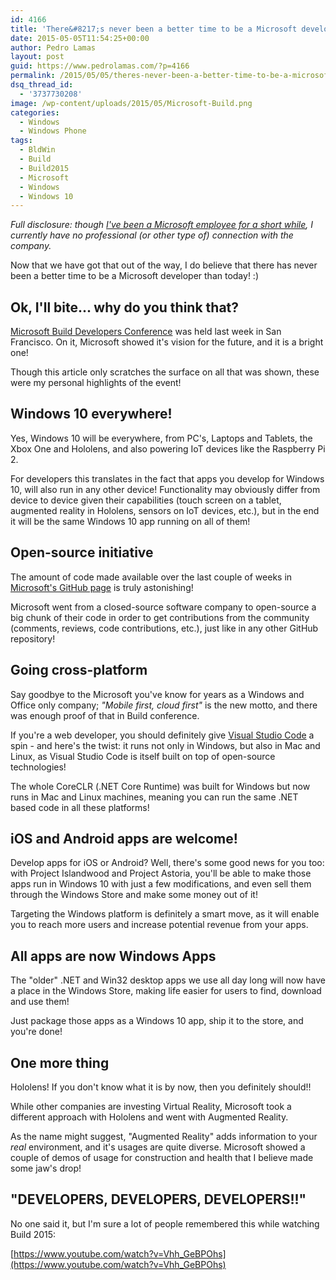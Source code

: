 ```yaml
---
id: 4166
title: 'There&#8217;s never been a better time to be a Microsoft developer!'
date: 2015-05-05T11:54:25+00:00
author: Pedro Lamas
layout: post
guid: https://www.pedrolamas.com/?p=4166
permalink: /2015/05/05/theres-never-been-a-better-time-to-be-a-microsoft-developer/
dsq_thread_id:
  - '3737730208'
image: /wp-content/uploads/2015/05/Microsoft-Build.png
categories:
  - Windows
  - Windows Phone
tags:
  - BldWin
  - Build
  - Build2015
  - Microsoft
  - Windows
  - Windows 10
---
```


_Full disclosure: though [I've been a Microsoft employee for a short while](/2014/12/12/bye-mixradio/), I currently have no professional (or other type of) connection with the company._

Now that we have got that out of the way, I do believe that there has never been a better time to be a Microsoft developer than today! :)

## Ok, I'll bite... why do you think that?

[Microsoft Build Developers Conference](http://www.buildwindows.com/) was held last week in San Francisco. On it, Microsoft showed it's vision for the future, and it is a bright one!

Though this article only scratches the surface on all that was shown, these were my personal highlights of the event!

## Windows 10 everywhere!

Yes, Windows 10 will be everywhere, from PC's, Laptops and Tablets, the Xbox One and Hololens, and also powering IoT devices like the Raspberry Pi 2.

For developers this translates in the fact that apps you develop for Windows 10, will also run in any other device! Functionality may obviously differ from device to device given their capabilities (touch screen on a tablet, augmented reality in Hololens, sensors on IoT devices, etc.), but in the end it will be the same Windows 10 app running on all of them!

## Open-source initiative

The amount of code made available over the last couple of weeks in [Microsoft's GitHub page](http://microsoft.github.io/) is truly astonishing!

Microsoft went from a closed-source software company to open-source a big chunk of their code in order to get contributions from the community (comments, reviews, code contributions, etc.), just like in any other GitHub repository!

## Going cross-platform

Say goodbye to the Microsoft you've know for years as a Windows and Office only company; _"Mobile first, cloud first"_ is the new motto, and there was enough proof of that in Build conference.

If you're a web developer, you should definitely give [Visual Studio Code](https://code.visualstudio.com//) a spin - and here's the twist: it runs not only in Windows, but also in Mac and Linux, as Visual Studio Code is itself built on top of open-source technologies!

The whole CoreCLR (.NET Core Runtime) was built for Windows but now runs in Mac and Linux machines, meaning you can run the same .NET based code in all these platforms!

## iOS and Android apps are welcome!

Develop apps for iOS or Android? Well, there's some good news for you too: with Project Islandwood and Project Astoria, you'll be able to make those apps run in Windows 10 with just a few modifications, and even sell them through the Windows Store and make some money out of it!

Targeting the Windows platform is definitely a smart move, as it will enable you to reach more users and increase potential revenue from your apps.

## All apps are now Windows Apps

The "older" .NET and Win32 desktop apps we use all day long will now have a place in the Windows Store, making life easier for users to find, download and use them!

Just package those apps as a Windows 10 app, ship it to the store, and you're done!

## One more thing

Hololens! If you don't know what it is by now, then you definitely should!!

While other companies are investing Virtual Reality, Microsoft took a different approach with Hololens and went with Augmented Reality.

As the name might suggest, "Augmented Reality" adds information to your _real_ environment, and it's usages are quite diverse. Microsoft showed a couple of demos of usage for construction and health that I believe made some jaw's drop!

## "DEVELOPERS, DEVELOPERS, DEVELOPERS!!"

No one said it, but I'm sure a lot of people remembered this while watching Build 2015:

[https://www.youtube.com/watch?v=Vhh_GeBPOhs](https://www.youtube.com/watch?v=Vhh_GeBPOhs)

